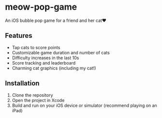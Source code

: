 # meow-pop-game

An iOS bubble pop game for a friend and her cat❤️

## Features

- Tap cats to score points
- Customizable game duration and number of cats
- Difficulty increases in the last 10s
- Score tracking and leaderboard
- Charming cat graphics (including my cat!)

## Installation

1. Clone the repository
2. Open the project in Xcode
3. Build and run on your iOS device or simulator (recommend playing on an iPad)


